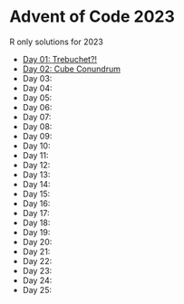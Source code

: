 # Advent of Code 2023

R only solutions for 2023

- [Day 01: Trebuchet?!](https://adventofcode.com/2023/day/1)
- [Day 02: Cube Conundrum](https://adventofcode.com/2023/day/2)
- Day 03:
- Day 04:
- Day 05:
- Day 06:
- Day 07:
- Day 08:
- Day 09:
- Day 10:
- Day 11:
- Day 12:
- Day 13:
- Day 14:
- Day 15:
- Day 16:
- Day 17:
- Day 18:
- Day 19:
- Day 20:
- Day 21:
- Day 22:
- Day 23:
- Day 24:
- Day 25:

